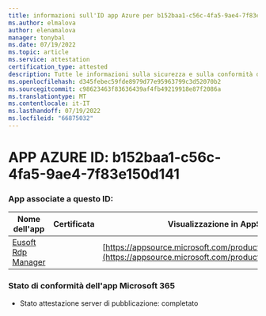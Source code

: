 ```yaml
---
title: informazioni sull'ID app Azure per b152baa1-c56c-4fa5-9ae4-7f83e150d141
ms.author: elmalova
author: elenamalova
manager: tonybal
ms.date: 07/19/2022
ms.topic: article
ms.service: attestation
certification_type: attested
description: Tutte le informazioni sulla sicurezza e sulla conformità disponibili per b152baa1-c56c-4fa5-9ae4-7f83e150d141.
ms.openlocfilehash: d345febec59fde8979d77e95963799c3d52070b2
ms.sourcegitcommit: c98623463f83636439af4fb49219918e87f2086a
ms.translationtype: MT
ms.contentlocale: it-IT
ms.lasthandoff: 07/19/2022
ms.locfileid: "66875032"
---
```

# <a name="azure-app-id-b152baa1-c56c-4fa5-9ae4-7f83e150d141"></a>APP AZURE ID: b152baa1-c56c-4fa5-9ae4-7f83e150d141


### <a name="apps-associated-with-this-id"></a>App associate a questo ID:
| **Nome dell'app** | **Certificata** | **Visualizzazione in AppSource** |
|--------------|---------------|-----------------------|
| [Eusoft Rdp Manager](../forward/WA200004321.md) |  | [https://appsource.microsoft.com/product/office/WA200004321](https://appsource.microsoft.com/product/office/WA200004321) |

### <a name="microsoft-365-app-compliance-status"></a>Stato di conformità dell'app Microsoft 365
- Stato attestazione server di pubblicazione: completato
